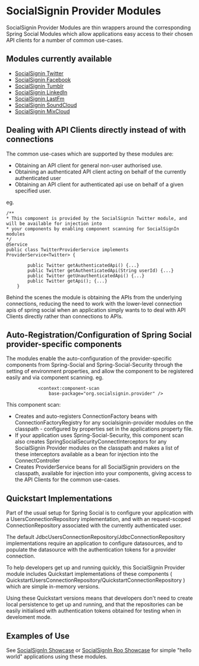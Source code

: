 SocialSignin Provider Modules
=============================

SocialSignin Provider Modules are thin wrappers around the corresponding Spring Social Modules which allow
applications easy access to their chosen API clients for a number of common use-cases.

Modules currently available
---------------------------

* <a href="https://github.com/socialsignin/socialsignin-twitter" >SocialSignin Twitter</a>
* <a href="https://github.com/socialsignin/socialsignin-facebook" >SocialSignin Facebook</a>
* <a href="https://github.com/socialsignin/socialsignin-tumblr" >SocialSignin Tumblr</a>
* <a href="https://github.com/socialsignin/socialsignin-linkedin" >SocialSignin LinkedIn</a>
* <a href="https://github.com/socialsignin/socialsignin-lastfm" >SocialSignin LastFm</a>
* <a href="https://github.com/socialsignin/socialsignin-soundcloud" >SocialSignin SoundCloud</a>
* <a href="https://github.com/socialsignin/socialsignin-mixcloud" >SocialSignin MixCloud</a>

Dealing with API Clients directly instead of with connections
-------------------------------------------------------------

The common use-cases which are supported by these modules are:

- Obtaining an API client for general non-user authorised use.
- Obtaining an authenticated API client acting on behalf of the currently authenticated user
- Obtaining an API client for authenticated api use on behalf of a given specified user.

eg.

```
/**
* This component is provided by the SocialSignin Twitter module, and will be available for injection into
* your components by enabling component scanning for SocialSignIn modules
*/
@Service
public class TwitterProviderService implements ProviderService<Twitter> {  				
		
		public Twitter getAuthenticatedApi() {...}
		public Twitter getAuthenticatedApi(String userId) {...}
		public Twitter getUnauthenticatedApi() {...}
		public Twitter getApi(); {...}
	}

```

Behind the scenes the module is obtaining the APIs from the underlying connections, reducing the need to work with the lower-level connection apis of spring social when an 
application simply wants to to deal with API Clients directly rather than connections to APIs. 

Auto-Registration/Configuration of Spring Social provider-specific components
-----------------------------------------------------------------------------

The modules enable the auto-configuration of the provider-specific components from Spring-Social and 
Spring-Social-Security through the setting of environment properties, and allow the component to be registered easily and via component scanning.
eg.
```
			<context:component-scan
				base-package="org.socialsignin.provider" />
```
This component scan:

- Creates and auto-registers ConnectionFactory beans with ConnectionFactoryRegistry for any socialsignin-provider modules on the classpath - configured
              by properties set in the applications property file.
- If your application uses Spring-Social-Security, this component scan also creates SpringSocialSecurityConnectInterceptors
            for any SocialSignin Provider modules on the classpath and makes a list of these interceptors available
            as a bean for injection into the ConnectController
- Creates ProviderService beans for all SocialSignin providers on the classpath, available for injection
            into your components, giving access to the API Clients for the common use-cases.
      
Quickstart Implementations
--------------------------

Part of the usual setup for Spring Social is to configure your application with a UsersConnectionRepository implementation, and
with an request-scoped ConnectionRepository associated with the currently authenticated user.

The default JdbcUsersConnectionRepository/JdbcConnectionRepository implementations require an application to configure
datasources, and to populate the datasource with the authentication tokens for a provider connection. 

To help developers get up and running quickly, this SocialSignin Provider module includes Quickstart implementations
of these components ( QuickstartUsersConnectionRepository/QuickstartConnectionRepository ) which are simple in-memory
versions.

Using these Quickstart versions means that developers don't need to create local persistence to get up and running,
and that the repositories can be easily initialised with authentication tokens obtained for testing when in develoment mode.


Examples of Use
---------------

See <a href="https://github.com/socialsignin/socialsignin-showcase">SocialSignIn Showcase</a> or <a href="https://github.com/socialsignin/socialsignin-roo-showcase">SocialSignIn Roo Showcase</a>
for simple "hello world" applications using these modules.


